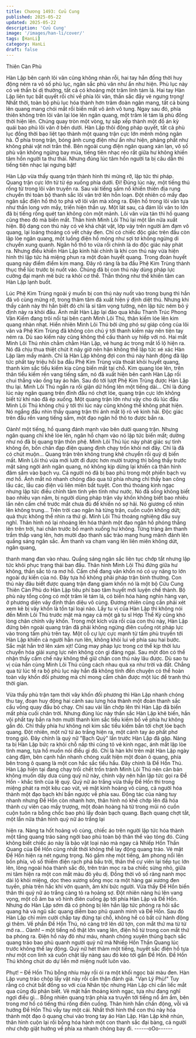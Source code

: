 ```yaml
---
title: Chương 1493: Cửu Cung
published: 2025-05-22
updated: 2025-05-22
description: 'Cửu Cung'
image: '/images/han-li/cover/'
tags: [HanLi]
category: HanLi
draft: false
---
```


Thiên Càn Phù

Hàn Lập bên cạnh lôi vân cũng không nhàn rỗi, hai tay hắn đồng
thời huy động ném ra vô số phù lục, ngân sắc phù văn như ẩn
như hiện.
Phù lục này có vẻ thần bí dị thường, tất cả có khoảng một trăm
linh tám lá.
Hai tay Hàn Lập liên tục bắt quyết rồi chỉ về phía lôi vân, thần sắc
đầy vẻ ngưng trọng!
Nhất thời, toàn bộ phù lục hóa thành hơn trăm đoàn ngân mang,
tất cả bùng lên quang mang chói mắt rồi biến mất vô ảnh vô tung.
Ngay sau đó, phía thiên không trên lôi vân lại lóe lên ngân quang,
một trăm lẻ tám lá phù đồng thời hiện lên.
Chúng quay tròn một vòng, tự sắp xếp thành một đồ án kỳ quái
bao phủ lôi vân ở bên dưới.
Hàn Lập thôi động pháp quyết, tất cả phù lục đồng thời bạo liệt
tạo thành một quang trận cực lớn mênh mông ngân hà.
Ở phía trong trận, bóng ảnh cung điện như ẩn như hiện, phảng
phất như không phải vật nơi trần thế.
Bên ngoài cung điện ngân quang xán lạn, vô số phù văn không
ngừng bay múa, tiếng tiên nhạc réo rắt giữa hư không khiến tâm
hồn người ta thư thái.
Nhưng đúng lúc tâm hồn người ta bị câu dẫn thì tiếng tiên nhạc
lại ngưng bặt!

Hàn Lập vừa thấy quang trận thành hình thì mừng rỡ, lập tức thi
pháp. Quang trận cực lớn từ từ ép xuống phía dưới.
Đi!
Đúng lúc này, một tiếng thú rống từ trong lôi vân truyền ra.
Sau vài tiếng sấm nổ khiến thiên địa rung chuyển thì toàn bộ
thanh sắc lôi vân trở lên hỗn loạn. Đột nhiên có mấy đạo ngân
sắc điện hồ thô to phá vỡ lôi vân mà xông ra.
Điện hồ trong lôi vân tựa như thần long vơn mầy, triển hiện thần
uy.
Một lát sau, cả đám lôi vân to lớn đã bị tiếng rống quét tan không
còn một mảnh.
Lôi vân vừa tản thì hồ quang cũng theo đó mà biến mất.
Thân hình Minh Lôi Thú lại một lần nữa xuất hiện.
Bộ dạng con thú này có vẻ khá chật vật, lớp vảy trên người ảm
đạm vô quang, lại loáng thoáng có vết cháy đen. Chỉ có chiếc độc
giác trên đầu còn lập lòe ngân quang, một luồng điện hồ mỏng
như sợi tơ không ngừng di chuyển xung quanh.
Ngân hồ thô to vừa rồi chính là do độc giác này phát ra.
Nhưng điều khiến Hàn Lập kinh hãi chính là khi con thú này vừa
hiện hình thì lập tức há miệng phun ra một đoàn huyết quang.
Trong đoàn huyết quang này điểm điểm kim mang. Đây rõ ràng là
ba đầu Phệ Kim Trùng thành thục thể lúc trước bị nuốt vào.
Chúng đã bị con thú này dùng pháp lực cường đại mạnh mẽ bức
ra khỏi cơ thể.
Thần thông như thế khiến tâm can Hàn Lập lạnh buốt.

Lúc Phệ Kim Trùng ngoài ý muốn bị con thú này nuốt vào trong
bụng thì hắn đã vô cùng mừng rỡ, trong thâm tâm đã xuất hiện ý
định diệt thú. Nhưng khi thấy cảnh này thì hắn biết đó chỉ là si tâm
vọng tưởng, nên lập tức ném bỏ ý định này ra khỏi đầu.
Ánh mắt Hàn Lập lại đảo qua khẩu Thanh Trúc Phong Vân Kiếm
đang trôi nổi tại bên cạnh Minh Lôi Thú, thân kiếm lóe lên kim
quang nhàn nhạt.
Hiển nhiên Minh Lôi Thú bởi ứng phó sự giáp công của lôi vân và
Phệ Kim Trùng đã không còn chú ý tới thanh kiếm này nên tiện
tay ném ra.
Dù sao kiếm này cũng không thể cấu thành uy hiếp với nó.
Hai mắt Minh Lôi Thú nhìn chằm chằm Hàn Lập, vẻ hung ác trong
mắt lồ lộ hiện ra.
Nó đã chịu thua thiệt chút ít nãy giờ nên hận không thể lập tức xé
xác Hàn Lập làm mấy mảnh. Chỉ là Hàn Lập không đợi con thú
này hành động đã lập tức phất tay triệu hồi ba đầu Phệ Kim Trùng
vừa thoát khỏi huyết quang, thanh kim sắc tiểu kiếm kia cũng biến
mất tại chỗ.
Kim quang lóe lên, trên thân tiểu kiếm rền vang tiếng sấm, nó đã
xuất hiện bên cạnh Hàn Lập rồi chui thẳng vào ống tay áo hắn.
Sau đó tới lượt Phệ Kim Trùng được Hàn Lập thu lại.
Minh Lôi Thú ngẩn ra rồi giận dữ hống lên một tiếng dài…
Chỉ là đúng lúc này ngân quang trên đỉnh đầu nó chợt lóe, quang
trận cực lớn không biết từ khi nào đã ép xuống.
Một quang trận lớn như vậy cho dù lúc đầu Minh Lôi Thú không
chú ý tới thì lúc này cũng không thể không phát hiện.
Nó ngẩng đầu nhìn thấy quang trận thì ánh mắt lộ rõ vẻ kinh hãi.
Độc giác trên đầu rền vang tiếng sấm, một đạo ngân hồ thô to
được bắn ra.

Oành! một tiếng, hồ quang đánh mạnh vào bên dưới quang trận.
Nhưng ngân quang chỉ khẽ lóe lên, ngân hồ chạm vào nó lập tức
biến mất; dường như nó đã bị quang trận thôn phệ.
Minh Lôi Thú lúc này phát giác sự tình không ổn, bốn chân đạp
điện quang định chạy trốn khỏi nơi đây.
Chỉ là đã có chút muộn…
Quang trận trên không trung khẽ chuyển rồi quỷ dị biến mất.
Minh Lôi thú vừa mới lướt đi được hơn mười trượng thì bỗng thấy
trước mặt sáng ngời ánh ngân quang, nó không kịp dừng lại
khiến cả thân hình đâm sầm vào bạch vụ. Cả người nó đã bị bao
phủ trong một phiến bạch vụ mơ hồ. Ánh mắt nó nhanh chóng
đảo qua tứ phía nhưng chỉ thấy ban công lầu các, lầu cao điện vũ
liên miên bất tuyệt.
Con thú thoáng kinh ngạc nhưng lập tức điều chỉnh tâm tình yên
tĩnh như nước.
Nó đã sống không biết bao nhiêu vạn năm, bị người dùng pháp
trận vây khốn không biết bao nhiêu lần nên cấm chế trước mắt
chưa đủ để khiến nó sợ hãi.
Nó giương cổ nhìn lên không trung…
Trên trời cao ngân hà từng trận, cuồn cuộn không dứt; quả thực
không thể nhìn ra thứ gì.
Minh Lôi Thú thoáng nghiêng đầu suy nghĩ. Thân hình nó lại
nhoáng lên hóa thành một đạo ngân hồ phóng thẳng lên trên trời,
hai chân trước bổ mạnh xuống hư không.
Từng tràng âm thanh trầm thấp vang lên, hơn mười đạo thanh
sắc trảo mang hung mãnh đánh lên quầng sáng ngân sắc.
Âm thanh va chạm vang lên liên miên không dứt, ngân quang,

thanh mang đan vào nhau. Quầng sáng ngân sắc liên tục chớp tắt
nhưng lập tức khôi phục trạng thái ban đầu.
Thân hình Minh Lôi Thú đứng giữa hư không, thần sắc tỏ ra mơ
hồ.
Cấm chế đang vân khốn nó có uy năng to lớn ngoài dự kiến của
nó. Đây tựa hồ không phải pháp trận bình thường.
Con thú này đâu biết được quang trận đang giam khốn nó là một
bộ Cửu Cung Thiên Càn Phù do Hàn Lập tiêu phí bao tâm huyết
mới luyện chế thành.
Bộ phù này tổng cộng có một trăm lẻ tám lá, có biến hóa hàng
nghìn hàng vạn, ở phương diện vây định thần diệu vô cùng.
Đương nhiên cũng cần phải xét xem kẻ bị vây khốn là tồn tại loại
nào. Lấy tu vị của Hàn Lập thì không nói đến Minh Lôi Thú trước
mặt mà ngay cả một gã tu sĩ Hợp Thể Kỳ cũng khó lòng chân
chính vây khốn.
Trong một kích vừa rồi của con thú này, Hàn Lập đứng bên ngoài
quang trận đã phải không ngừng điên cuồng rót pháp lực vào
trong tấm phù trên tay. Một cỗ cự lực cực mạnh từ tấm phù truyền
tới Hàn Lập khiến cả người hắn run lên, không khỏi lui về phía
sau hai bước.
Sắc mặt hắn trở lên xám xịt!
Cũng may pháp lực trong cơ thể kịp thời lưu chuyển hóa giải
xung lực nên không còn gì đáng ngại.
Sau một đòn có thể nhận thấy cấm chế này không thể giữ chân
con thú này lâu được. Dù sao tu vị của hắn cùng Minh Lôi Thú
cũng cách nhau quá xa như trời và đất.
Chẳng qua từ lúc tế ra bộ phù lục này hắn đã không tính đến
chuyện có thể hoàn toàn vây khốn đối phương mà chỉ mong cầm
chân được một lúc để tranh thủ thời gian.

Vừa thấy phù trận tạm thời vây khốn đối phương thì Hàn Lập
nhanh chóng thu tay, đoạn huy động hai cánh sau lưng hóa thành
một đoàn thanh sắc cầu vồng quay đầu bỏ chạy.
Chỉ sau vài lần chớp lên thì Hàn Lập đã biến mất phía cuối chân
trời.
Nhưng đúng lúc này thần sắc Hàn Lập khẽ biến, hắn vội phất tay
bắn ra hơn mười thanh kim sắc tiểu kiếm bổ về phía hư không
gần đó.
Chỉ thấy phía hư không nơi kim sắc tiểu kiếm bắn tới chợt lóe
bạch quang. Đột nhiên, một nữ tử áo trắng hiện ra, một cánh tay
áo phất phơ trong gió.
Đây chính là quỷ nữ "Bạch Quỷ" lần trước Hàn Lập đã gặp.
Nàng ta bị Hàn Lập bức ra khỏi chỗ nấp thì cũng tỏ vẻ kinh ngạc,
ánh mắt lập lòe tinh mang, tựa hồ muốn nói điều gì đó.
Chỉ là hàn khí trên mặt Hàn Lập ngày càng đậm, bên cạnh hắn
nhanh chóng xuất hiện một đoàn ô quang, phía bên trong ô quang
là một con hắc sắc tiểu hầu.
Đây chính là Đề Hồn Thú.
Hàn Lập hiện tại đang chạy trối chết trốn tránh Minh Lôi Thú nên
căn bản không muốn dây dưa cùng quỷ nữ này, chính vậy nên
hắn lập tức gọi ra Đề Hồn - khắc tinh của lệ quỷ.
Quỷ nữ áo trắng vừa thấy Đề Hồn thì trong miệng phát ra một kêu
cao vút, vẻ mặt kinh hoảng vô cùng, cả người hóa thành một đạo
bạch khí bắn ngược về phía sau.
Động tác của nàng tuy nhanh nhưng Đề Hồn còn nhanh hơn,
thân hình nó khẽ chớp lên đã hóa thành cự viên cao mấy trượng,
một đoàn hoàng hà từ trong mũi nó cuồn cuộn tuôn ra bỗng chốc
bao phủ lấy đoàn bạch quang.
Bạch quang chợt tắt, một lần nữa thân hình quỷ nữ áo trắng lại

hiện ra.
Nàng ta hốt hoảng vô cùng, chiếc áo trên người lập tức hóa thành
một tầng quang tráo sáng ngời bao phủ toàn bộ thân thể vào tỏng
đó. Cũng không biết chiếc áo này là bảo vật loại nào mà ngay cả
Nhiếp Hồn Thần Quang của Đề Hồn cũng nhất thời không thể lay
động quang tráo.
Vẻ mặt Đề Hồn hiện ra nét ngưng trọng. Nó gầm nhẹ một tiếng,
âm phong nổi lên bốn phía, vô số thiểm điện rạch phá bầu trời,
thân thể cự viên lại tiếp tục lớn lên, lông ngoài hóa thành sắc đỏ,
trên trán mọc ra ba chiếc sừng nhỏ, giữa mi tâm hiện ra một con
mắt màu đỏ yêu dị.
Đồng thời vô số răng nanh mọc dài lộ khỏi miệng, dọc theo
xương sống mọc ra một hàng gai xương đen tuyền, phía trên hắc
khí vờn quanh, âm khí bức người.
Vừa thấy Đề Hồn biến thân thì quỷ nữ áo trắng càng tỏ ra hoảng
sợ. Đột nhiên nàng hú lên vang vọng, một cỗ âm ba vô hình điên
cuồng ập tới phía Hàn Lập và Đề Hồn.
Nhưng do Hàn Lập sớm đã có phòng bị lên hắn lập tức phóng ra
hôi sắc quang hà và ngũ sắc quang diễm bao phủ quanh mình và
Đề Hồn.
Sau đó Hàn Lập chỉ mỉm cười chắp tay đứng tại chỗ, không hề có
bất cứ hành động gì thêm.
Về phần Đề Hồn Thú, nó càng trở lên dữ tợn, con mắt thứ ma từ
từ mở ra… Oành! – một tiếng nổ thật lớn vang lên, điện hồ từ
trong con mắt thứ ba phóng ra.
Điện hồ này đỏ như máu, nhanh chóng xuyên thủng bạch sắc
quang tráo bao phủ quanh người quỷ nữ mà Nhiếp Hồn Thần
Quang lúc trước không thể lay động.
Quỷ nữ hét thảm một tiếng, huyết sắc điện hồ tựa như một con
linh xà cuốn chặt lấy nàng sau đó kéo tới gần Đề Hồn. Đề Hồn
Thú không chút do dự liền mở miệng nuốt luôn vào.

Phụt! – Đề Hồn Thú bỗng nhíu mày rồi ói ra một khối ngọc bài
màu đen.
Hàn Lập vung trảo chộp lấy vật này rồi cẩn thận đánh giá.
"Vạn Lý Phù!"
Tuy rằng có chút bất đồng so với của Nhân tộc nhưng Hàn Lập
chỉ cần liếc mắt qua cũng đủ phân biết. Vẻ mặt hắn thoáng kinh
ngạc, tựa như đang nghĩ ngợi điều gì…
Bỗng nhiên quang trận phía xa truyền tới tiếng nổ ầm ầm, bên
trong mơ hồ có tiếng thú rống điên cuồng.
Thân hình hắn chấn động, vỗi vã hướng Đề Hồn Thú vẫy tay một
cái.
Nhất thời hình thế con thú này hóa thành một đạo ô quang chui
vào trong tay áo Hàn Lập.
Hàn Lập khẽ nhún, thân hình cuộn lại rồi bỗng hóa hành một con
thanh sắc đại bàng, cả người như chớp giật hướng về phía xa
nhanh chóng bay đi.
------oOo------
